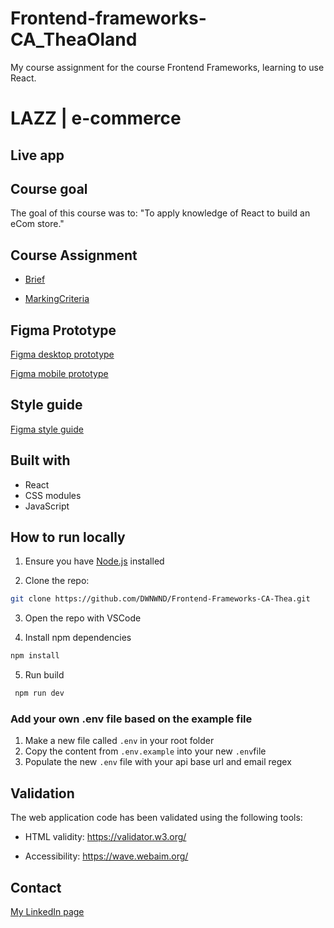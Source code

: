 # Frontend-frameworks-CA_TheaOland

My course assignment for the course Frontend Frameworks, learning to use React.

# LAZZ | e-commerce

<!-- ![app-screenshot](/docs/deployedSiteScreenshot_may2024.png) -->

## Live app

<!-- This project is deployed on [Netlify](https://dwnwnd.github.io/SemesterProject2_TheaOland/). -->

## Course goal

The goal of this course was to:
"To apply knowledge of React to build an eCom store."

## Course Assignment

- [Brief](/docs/Course-Assignment_Noroff-Front-end-Development.pdf)

- [MarkingCriteria](/docs/Marking-Criteria_Noroff-Front-end-Development.pdf)

## Figma Prototype

[Figma desktop prototype](https://www.figma.com/proto/QzLZFuN8ybhS6xqJFQsR46/Frontend-Frameworks-CA-Thea?page-id=221%3A10&node-id=221-18&node-type=frame&viewport=765%2C407%2C0.06&t=H0zHRhsvMLRCoYQt-1&scaling=scale-down-width&content-scaling=fixed)

[Figma mobile prototype](https://www.figma.com/proto/QzLZFuN8ybhS6xqJFQsR46/Frontend-Frameworks-CA-Thea?page-id=221%3A11&node-id=221-1023&node-type=frame&viewport=764%2C407%2C0.2&t=yCyrknLXVWTGlfj8-1&scaling=min-zoom&content-scaling=fixed)

## Style guide

[Figma style guide](https://www.figma.com/design/QzLZFuN8ybhS6xqJFQsR46/Frontend-Frameworks-CA-Thea?node-id=15-1037&t=jJszGtxma9Ic15CA-1)

## Built with

- React
- CSS modules
- JavaScript

## How to run locally

1. Ensure you have [Node.js](https://nodejs.org/) installed

2. Clone the repo:

```bash
git clone https://github.com/DWNWND/Frontend-Frameworks-CA-Thea.git
```

3. Open the repo with VSCode

4. Install npm dependencies

```bash
npm install
```

5. Run build

```bash
 npm run dev
```

### Add your own **.env** file based on the example file

1. Make a new file called `.env` in your root folder
2. Copy the content from `.env.example` into your new `.env`file
3. Populate the new `.env` file with your api base url and email regex

## Validation

The web application code has been validated using the following tools:

- HTML validity: <https://validator.w3.org/>

- Accessibility: <https://wave.webaim.org/>

## Contact

[My LinkedIn page](https://www.linkedin.com/in/thea-oland-b38175139/)
